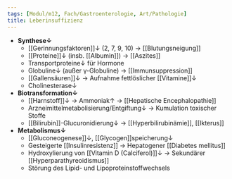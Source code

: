 ```yaml
---
tags: [Modul/m12, Fach/Gastroenterologie, Art/Pathologie]
title: Leberinsuffizienz
---
```

- **Synthese↓**
	- [[Gerinnungsfaktoren]]↓ (2, 7, 9, 10)  → [[Blutungsneigung]]
	- [[Proteine]]↓ (insb. [[Albumin]]) → [[Aszites]]
	- Transportproteine↓ für Hormone
	- Globuline↓ (außer γ-Globuline) → [[Immunsuppression]]
	- [[Gallensäuren]]↓ → Aufnahme fettlöslicher [[Vitamine]]↓ 
	- Cholinesterase↓ 
- **Biotransformation↓**
	- [[Harnstoff]]↓ → Ammoniak↑ → [[Hepatische Encephalopathie]]
	- Arzneimittelmetabolisierung/Entgiftung↓ → Kumulation toxischer Stoffe
	- [[Bilirubin]]-Glucuronidierung↓ → [[Hyperbilirubinämie]], [[Ikterus]]
- **Metabolismus↓**
	- [[Gluconeogenese]]↓, [[Glycogen]]speicherung↓ 
	- Gesteigerte [[Insulinresistenz]] → Hepatogener [[Diabetes mellitus]]
	- Hydroxylierung von [[Vitamin D (Calciferol)]]↓ → Sekundärer [[Hyperparathyreoidismus]]
	- Störung des Lipid- und Lipoproteinstoffwechsels